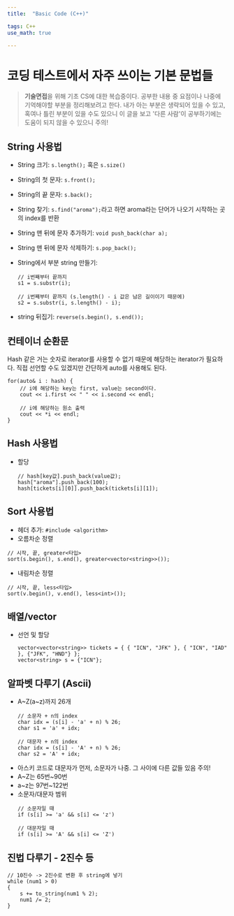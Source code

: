 ```yaml
---
title:	"Basic Code (C++)"

tags: C++
use_math: true

---
```

# 코딩 테스트에서 자주 쓰이는 기본 문법들

> **기술면접**을 위해 기초 CS에 대한 복습중이다.
공부한 내용 중 요점이나 나중에 기억해야할 부분을 정리해보려고 한다.
내가 아는 부분은 생략되어 있을 수 있고, 혹여나 틀린 부분이 있을 수도 있으니 이 글을 보고 '다른 사람'이 공부하기에는 도움이 되지 않을 수 있으니 주의!


## String 사용법
- String 크기: ``s.length();`` 혹은 ``s.size()``
- String의 첫 문자: ``s.front();``
- String의 끝 문자: ``s.back();``
- String 찾기: ``s.find("aroma");``라고 하면 aroma라는 단어가 나오기 시작하는 곳의 index를 반환
- String 맨 뒤에 문자 추가하기: ``void push_back(char a);``
- String 맨 뒤에 문자 삭제하기: ``s.pop_back();``
- String에서 부분 string 만들기: 

    ```
    // i번째부터 끝까지
    s1 = s.substr(i);  
    
    // i번째부터 끝까지 (s.length() - i 값은 남은 길이이기 때문에)
    s2 = s.substr(i, s.length() - i);  
    ```
- string 뒤집기: ``reverse(s.begin(), s.end());``

## 컨테이너 순환문
Hash 같은 거는 숫자로 iterator를 사용할 수 없기 때문에 해당하는 iterator가 필요하다.
직접 선언할 수도 있겠지만 간단하게 auto를 사용해도 된다.

```
for(auto& i : hash) {
    // i에 해당하는 key는 first, value는 second이다.
    cout << i.first << " " << i.second << endl;
    
    // i에 해당하는 원소 출력
    cout << *i << endl;
}
```

## Hash 사용법
- 할당
    ```
    // hash[key값].push_back(value값);
    hash["aroma"].push_back(100);
    hash[tickets[i][0]].push_back(tickets[i][1]);
    ```
    
## Sort 사용법
- 헤더 추가: ``#include <algorithm>``
- 오름차순 정렬
```
// 시작, 끝, greater<타입>
sort(s.begin(), s.end(), greater<vector<string>>());
```
- 내림차순 정렬
```
// 시작, 끝, less<타입>
sort(v.begin(), v.end(), less<int>());
```

## 배열/vector
- 선언 및 할당
    ```
    vector<vector<string>> tickets = { { "ICN", "JFK" }, { "ICN", "IAD" }, {"JFK", "HND"} };
    vector<string> s = {"ICN"};
    ```
    
## 알파벳 다루기 (Ascii)
- A~Z(a~z)까지 26개
    ```
    // 소문자 + n의 index
    char idx = (s[i] - 'a' + n) % 26;
    char s1 = 'a' + idx;
    
    // 대문자 + n의 index
    char idx = (s[i] - 'A' + n) % 26;
    char s2 = 'A' + idx;
    ```
- 아스키 코드로 대문자가 먼저, 소문자가 나중. 그 사이에 다른 값들 있음 주의!
- A~Z는 65번~90번
- a~z는 97번~122번
- 소문자/대문자 범위
    ```
    // 소문자일 때
    if (s[i] >= 'a' && s[i] <= 'z')
    
    // 대문자일 때
    if (s[i] >= 'A' && s[i] <= 'Z')
    ```
    
## 진법 다루기 - 2진수 등
```
// 10진수 -> 2진수로 변환 후 string에 넣기
while (num1 > 0)
{
    s += to_string(num1 % 2);
    num1 /= 2;
}
```